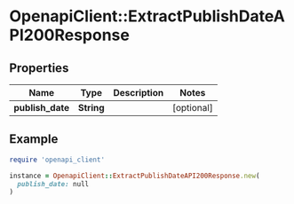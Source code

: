 # OpenapiClient::ExtractPublishDateAPI200Response

## Properties

| Name | Type | Description | Notes |
| ---- | ---- | ----------- | ----- |
| **publish_date** | **String** |  | [optional] |

## Example

```ruby
require 'openapi_client'

instance = OpenapiClient::ExtractPublishDateAPI200Response.new(
  publish_date: null
)
```


